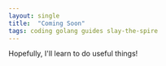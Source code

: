 ```yaml
---
layout: single
title:  "Coming Soon"
tags: coding golang guides slay-the-spire
---
```


Hopefully, I'll learn to do useful things!